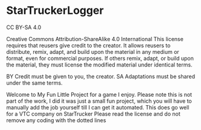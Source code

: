 # StarTruckerLogger
CC BY-SA 4.0
  
Creative Commons Attribution-ShareAlike 4.0 International
This license requires that reusers give credit to the creator. It allows reusers to distribute, remix, adapt, and build upon the material in any medium or format, even for commercial purposes. If others remix, adapt, or build upon the material, they must license the modified material under identical terms.

BY Credit must be given to you, the creator.
SA Adaptations must be shared under the same terms.

Welcome to My Fun Little Project for a game I enjoy. Please note this is not part of the work, I did it was just a small fun project, which you will have to manually add the job yourself till I can get it automated. This does go well for a VTC company on StarTrucker 
Please read the license and do not remove any coding with the dotted lines 

